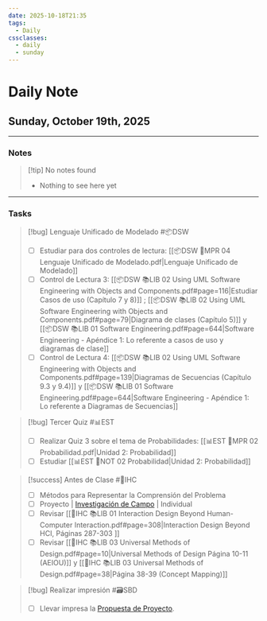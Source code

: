 ```yaml
---
date: 2025-10-18T21:35
tags:
  - Daily
cssclasses:
  - daily
  - sunday
---
```


# Daily Note
## Sunday, October 19th, 2025

***

### Notes

> [!tip] No notes found
> - Nothing to see here yet

***

### Tasks

> [!bug] Lenguaje Unificado de Modelado #📦DSW 
> - [ ] Estudiar para dos controles de lectura: [[📦DSW 🏫MPR 04 Lenguaje Unificado de Modelado.pdf|Lenguaje Unificado de Modelado]]
> - [ ] Control de Lectura 3: [[📦DSW 📚LIB 02 Using UML Software Engineering with Objects and Components.pdf#page=116|Estudiar Casos de uso (Capítulo 7 y 8)]] ; [[📦DSW 📚LIB 02 Using UML Software Engineering with Objects and Components.pdf#page=79|Diagrama de clases (Capítulo 5)]] y [[📦DSW 📚LIB 01 Software Engineering.pdf#page=644|Software Engineering - Apéndice 1: Lo referente a casos de uso y diagramas de clase]]
> - [ ] Control de Lectura 4: [[📦DSW 📚LIB 02 Using UML Software Engineering with Objects and Components.pdf#page=139|Diagramas de Secuencias (Capítulo 9.3 y 9.4)]] y [[📦DSW 📚LIB 01 Software Engineering.pdf#page=644|Software Engineering - Apéndice 1: Lo referente a Diagramas de Secuencias]]

> [!bug] Tercer Quiz #📊EST 
> - [ ] Realizar Quiz 3 sobre el tema de Probabilidades: [[📊EST 🏫MPR 02 Probabilidad.pdf|Unidad 2: Probabilidad]]
> - [ ] Estudiar [[📊EST 📝NOT 02 Probabilidad|Unidad 2: Probabilidad]]

> [!success] Antes de Clase #🎨IHC 
> - [ ] Métodos para Representar la Comprensión del Problema
> - [ ] Proyecto | [Investigación de Campo](https://aulavirtual.espol.edu.ec/courses/36142/assignments/988511?module_item_id=1204036) | Individual
> - [ ] Revisar [[🎨IHC 📚LIB 01 Interaction Design Beyond Human-Computer Interaction.pdf#page=308|Interaction Design Beyond HCI, Páginas 287-303 ]]
> - [ ] Revisar [[🎨IHC 📚LIB 03 Universal Methods of Design.pdf#page=10|Universal Methods of Design Página 10-11 (AEIOU)]] y [[🎨IHC 📚LIB 03 Universal Methods of Design.pdf#page=38|Página 38-39 (Concept Mapping)]]

> [!bug] Realizar impresión #🗃️SBD 
> - [ ] Llevar impresa la [Propuesta de Proyecto](https://docs.google.com/document/d/1TkLUbn0XJgFrItmNP7fqcwDyr-knKW63/edit?usp=sharing&ouid=112900750255928181135&rtpof=true&sd=true).